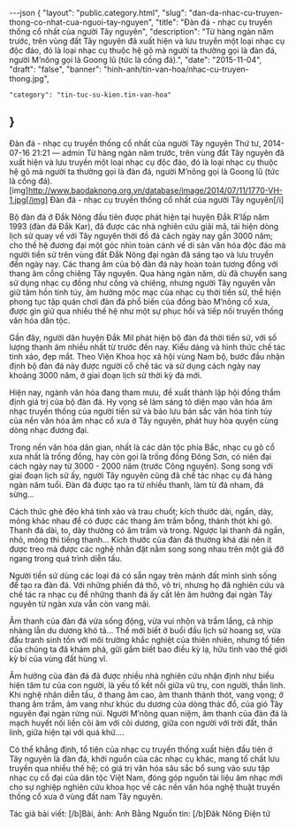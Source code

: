 ---json
{
    "layout": "public.category.html",
    "slug": "dan-da-nhac-cu-truyen-thong-co-nhat-cua-nguoi-tay-nguyen",
    "title": "Đàn đá - nhạc cụ truyền thống cổ nhất của người Tây nguyên",
    "description": "Từ hàng ngàn năm trước, trên vùng đất Tây nguyên đã xuất hiện và lưu truyền một loại nhạc cụ độc đáo, đó là loại nhạc cụ thuộc hệ gõ mà người ta thường gọi là đàn đá, người M’nông gọi là Goong lǔ (tức là cồng đá).",
    "date": "2015-11-04",
    "draft": "false",
    "banner": "hinh-anh/tin-van-hoa/nhac-cu-truyen-thong.jpg",
    


    "category": "tin-tuc-su-kien.tin-van-hoa"
}
---
Đàn đá - nhạc cụ truyền thống cổ nhất của người Tây nguyên
Thứ tư, 2014-07-16 21:21 — admin
Từ hàng ngàn năm trước, trên vùng đất Tây nguyên đã xuất hiện và lưu truyền một loại nhạc cụ độc đáo, đó là loại nhạc cụ thuộc hệ gõ mà người ta thường gọi là đàn đá, người M’nông gọi là Goong lǔ (tức là cồng đá).
[img]http://www.baodaknong.org.vn/database/image/2014/07/11/1770-VH-1.jpg[/img]
Đàn đá - nhạc cụ truyền thống cổ nhất của người Tây nguyên[/i]

Bộ đàn đá ở Đắk Nông đầu tiên được phát hiện tại huyện Đắk R’lấp năm 1993 (đàn đá Đắk Kar), đã được các nhà nghiên cứu giải mã, tái hiện dòng lịch sử quay về với Tây nguyên thời đồ đá cách ngày nay gần 3000 năm; cho thế hệ đương đại một góc nhìn toàn cảnh về di sản văn hóa độc đáo mà người tiền sử trên vùng đất Đắk Nông đại ngàn đã sáng tạo và lưu truyền đến ngày nay.
Các thang âm của bộ đàn đá này hoàn toàn tương đồng với thang âm cồng chiêng Tây nguyên. Qua hàng ngàn năm, dù đã chuyển sang sử dụng nhạc cụ đồng như cồng và chiêng, nhưng người Tây nguyên vẫn giữ tâm hồn tinh túy, âm hưởng mộc mạc của nhạc cụ thời tiền sử, thể hiện phong tục tập quán chơi đàn đá phổ biến của đồng bào M’nông cổ xưa, được gìn giữ qua nhiều thế hệ như một sự phục hồi và tiếp nối truyền thống văn hóa dân tộc.

Gần đây, người dân huyện Đắk Mil phát hiện bộ đàn đá thời tiền sử, với số lượng thanh âm nhiều nhất từ trước đến nay. Kiểu dáng và hình thức chế tác tinh xảo, đẹp mắt. Theo Viện Khoa học xã hội vùng Nam bộ, bước đầu nhận định bộ đàn đá này được người cổ chế tác và sử dụng cách ngày nay khoảng 3000 năm, ở giai đoạn lịch sử thời kỳ đá mới.

Hiện nay, ngành văn hóa đang tham mưu, đề xuất thành lập hội đồng thẩm định giá trị của bộ đàn đá. Hy vọng sẽ làm sáng tỏ diện mạo văn hóa âm nhạc truyền thống của người tiền sử và bảo lưu bản sắc văn hóa tinh túy của nền văn hóa âm nhạc cổ xưa ở Tây nguyên, phát huy hòa quyện cùng dòng nhạc đương đại.

Trong nền văn hóa dân gian, nhất là các dân tộc phía Bắc, nhạc cụ gõ cổ xưa nhất là trống đồng, hay còn gọi là trống đồng Đông Sơn, có niên đại cách ngày nay từ 3000 - 2000 năm (trước Công nguyên). Song song với giai đoạn lịch sử ấy, người Tây nguyên cũng đã chế tác nhạc cụ đá hàng ngàn năm tuổi. Đàn đá được tạo ra từ nhiều thanh, làm từ đá nham, đá sừng...

Cách thức ghè đẽo khá tinh xảo và trau chuốt; kích thước dài, ngắn, dày, mỏng khác nhau để có được các thang âm trầm bổng, thánh thót khi gõ. Thanh đá dài, to, dày thường có âm trầm và trong. Ngược lại thanh đá ngắn, nhỏ, mỏng thì tiếng thanh... Kích thước của đàn đá thường khá dài nên ít được treo mà được các nghệ nhân đặt nằm song song nhau trên một giá đỡ ngang trong quá trình diễn tấu.

Người tiền sử dùng các loại đá có sẵn ngay trên mảnh đất mình sinh sống để tạo ra đàn đá. Với những phiến đá thô, vô tri, nhưng họ đã nghiên cứu và chế tác ra nhạc cụ để những thanh đá ấy cất lên âm hưởng đại ngàn Tây nguyên từ ngàn xưa vẫn còn vang mãi.

Âm thanh của đàn đá vừa sống động, vừa vui nhộn và trầm lắng, cả nhịp nhàng lẫn du dương khó tả... Thế mới biết ở buổi đầu lịch sử hoang sơ, vừa đấu tranh sinh tồn với môi trường khắc nghiệt của thiên nhiên, nhưng tổ tiên của chúng ta đã khám phá, gửi gắm biết bao điều kỳ lạ, hữu tình vào thế giới kỳ bí của vùng đất hùng vĩ.

Âm hưởng của đàn đá đã được nhiều nhà nghiên cứu nhận định như biểu hiện tâm tư của con người, là yếu tố kết nối giữa vũ trụ, con người, thần linh. Khi nghệ nhân diễn tấu, ở thang âm cao, âm thanh thánh thót, vang vọng; ở thang âm trầm, âm vang như khúc du dương của dòng thác đổ, của gió Tây nguyên đại ngàn rừng núi. Người M’nông quan niệm, âm thanh của đàn đá là mạch huyết nối liền cõi âm với cõi dương, giữa con người với trời đất, thần linh, giữa hiện tại với quá khứ....

Có thể khẳng định, tổ tiên của nhạc cụ truyền thống xuất hiện đầu tiên ở Tây nguyên là đàn đá, khởi nguồn của các nhạc cụ khác, mang tố chất lưu truyền qua nhiều thế hệ; có giá trị văn hóa sâu sắc bổ sung vào sưu tập nhạc cụ cổ đại của dân tộc Việt Nam, đóng góp nguồn tài liệu âm nhạc mới cho sự nghiệp nghiên cứu khoa học về các nền văn hóa nghệ thuật truyền thống cổ xưa ở vùng đất nam Tây nguyên.

Tác giả bài viết: [/b]Bài, ảnh: Anh Bằng
Nguồn tin: [/b]Đăk Nông Điện tử